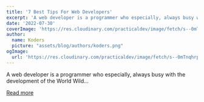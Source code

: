 ```yaml
---
title: '7 Best Tips For Web Developers'
excerpt: 'A web developer is a programmer who especially, always busy with the development of the World Wild...'
date: '2022-07-30'
coverImage: 'https://res.cloudinary.com/practicaldev/image/fetch/s--0mTnqhrp--/c_imagga_scale,f_auto,fl_progressive,h_420,q_auto,w_1000/https://dev-to-uploads.s3.amazonaws.com/uploads/articles/ppxb2l45zwunwwpu75b7.jpeg'
author:
  name: Koders
  picture: "assets/blog/authors/koders.png"
ogImage:
  url: 'https://res.cloudinary.com/practicaldev/image/fetch/s--0mTnqhrp--/c_imagga_scale,f_auto,fl_progressive,h_420,q_auto,w_1000/https://dev-to-uploads.s3.amazonaws.com/uploads/articles/ppxb2l45zwunwwpu75b7.jpeg'
---
```


A web developer is a programmer who especially, always busy with the development of the World Wild...

[Read more](https://dev.to/devsimc/7-best-tips-for-web-developers-636)
